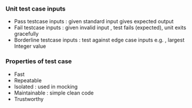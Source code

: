 ### Unit test case inputs
- Pass testcase inputs : given standard input gives expected output
- Fail testcase inputs : given invalid input , test fails (expected), unit exits gracefully
- Borderline testcase inputs : test against edge case inputs e.g. , largest Integer value

### Properties of test case
- Fast
- Repeatable
- Isolated : used in mocking
- Maintainable : simple clean code 
- Trustworthy
